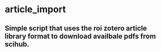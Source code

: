 # article_import

## Simple script that uses the roi zotero article library format to download availbale pdfs from scihub. 
